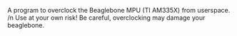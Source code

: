 A program to overclock the Beaglebone MPU (TI AM335X) from userspace. /n
Use at your own risk! Be careful, overclocking may damage your beaglebone.